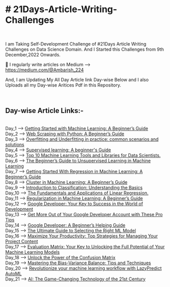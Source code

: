 
<h1 align="left"> # 21Days-Article-Writing-Challenges</h1> <br>

I am Taking Self-Development Challenge of #21Days Article Writing Challenges on Data Science Domain.
And I Started this Challenges from 9th December,2022 Onwards.

📝 I regularly write articles on
Medium --> https://medium.com/@Ambarish_224

And, I am Updating My All Day Article link Day-wise Below and I also Uploads all my Day-wise Aritices Pdf in this Repository. 



<br><h2 align="left"> Day-wise Article Links:-</h2> <br>
Day_1 --> [ Getting Started with Machine Learning: A Beginner’s Guide ](https://medium.com/@Ambarish_224/getting-started-with-machine-learning-a-beginners-guide-1be064e581f6)<br>
Day_2 --> [ Web Scraping with Python: A Beginner’s Guide ](https://medium.com/@Ambarish_224/web-scraping-with-python-a-beginners-guide-64008b805da)<br>
Day_3 --> [ Overfitting and Underfitting in practice: common scenarios and solutions](https://link.medium.com/dUtMemA6Evb)<br>
Day_4 --> [ Supervised learning: A beginner's Guide ]( https://medium.com/@Ambarish_224/supervised-learning-a-beginners-guide-1737f09e0eff )<br>
Day_5 --> [Top 10 Machine Learning Tools and Libraries for Data Scientists.](https://medium.com/@Ambarish_224/top-10-machine-learning-tools-and-libraries-for-data-scientists-927c35f54272)<br>
Day_6 --> [The Beginner’s Guide to Unsupervised Learning in Machine Learning](https://medium.com/@Ambarish_224/the-beginners-guide-to-unsupervised-learning-in-machine-learning-47dfc51eeae3)<br>
Day_7 --> [ Getting Started With Regression in Machine Learning: A Beginner’s Guide ](https://medium.com/@Ambarish_224/getting-started-with-regression-in-machine-learning-a-beginners-guide-1277f09f2b42)<br>
Day_8 --> [Cluster in Machine Learning: A Beginner’s Guide ](https://medium.com/@Ambarish_224/cluster-in-machine-learning-a-beginners-guide-efac04bf5da6 )<br>
Day_9 --> [Introduction to Classification: Understanding the Basics ](https://medium.com/@Ambarish_224/introduction-to-classification-understanding-the-basics-793b9cd4f56)<br>
Day_10 --> [The Fundamentals and Applications of Linear Regression. ](https://medium.com/@Ambarish_224/the-fundamentals-and-applications-of-linear-regression-320ffd480b44)<br>
Day_11 --> [Regularization in Machine Learning: A Beginner’s Guide ](https://medium.com/@Ambarish_224/regularization-in-machine-learning-a-beginners-guide-120ccb763a23 )<br>
Day_12 --> [Google Developer: Your Key to Success in the World of Development ](https://medium.com/@Ambarish_224/google-developer-your-key-to-success-in-the-world-of-development-b4980cc8c8e7 )<br>
Day_13 --> [Get More Out of Your Google Developer Account with These Pro Tips ](https://medium.com/@Ambarish_224/get-more-out-of-your-google-developer-account-with-these-pro-tips-1d7406898b66 )<br>
Day_14 --> [Google Developer: A Beginner’s Helping Guide ](https://medium.com/@Ambarish_224/google-developer-a-beginners-helping-guide-761885a18f3d )<br>
Day_15 --> [The Ultimate Guide to Selecting the Right ML Model](https://medium.com/@Ambarish_224/the-ultimate-guide-to-selecting-the-right-ml-model-af71655d4e5b )<br>
Day_16 --> [Maximize Your Productivity: Top Strategies for Managing Your Project Content](https://medium.com/@Ambarish_224/maximize-your-productivity-top-strategies-for-managing-your-project-content-3f273d5aa199 )<br>
Day_17 --> [Evaluation Matrix: Your Key to Unlocking the Full Potential of Your Machine Learning Models ](https://medium.com/@Ambarish_224/evaluation-matrix-your-key-to-unlocking-the-full-potential-of-your-machine-learning-models-9648b6356a4 )<br>
Day_18 --> [Unlock the Power of the Confusion Matrix ](https://medium.com/@Ambarish_224/unlock-the-power-of-the-confusion-matrix-189419bc7dc3)<br>
Day_19 --> [Mastering the Bias-Variance Balance: Tips and Techniques](https://medium.com/@Ambarish_224/mastering-the-bias-variance-balance-tips-and-techniques-a75351a60855)<br>
Day_20 --> [Revolutionize your machine learning workflow with LazyPredict AutoML](https://medium.com/@Ambarish_224/revolutionize-your-machine-learning-workflow-with-lazypredict-automl-5f6233a9f68e)<br>
Day_21 --> [AI: The Game-Changing Technology of the 21st Century ](https://medium.com/@Ambarish_224/ai-the-game-changing-technology-of-the-21st-century-61abeb130f1d)<br>


